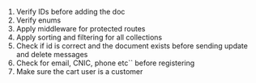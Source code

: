 1. Verify IDs before adding the doc
1. Verify enums
1. Apply middleware for protected routes
1. Apply sorting and filtering for all collections
1. Check if id is correct and the document exists before sending update and delete messages
1. Check for email, CNIC, phone etc`` before registering
1. Make sure the cart user is a customer
